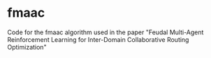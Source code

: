 # fmaac
Code for the fmaac algorithm used in the paper "Feudal Multi-Agent Reinforcement Learning for Inter-Domain Collaborative Routing Optimization"